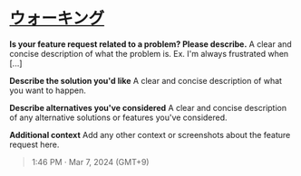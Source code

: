 # [ウォーキング](https://github.com/noraworld/github-actions-sandbox/issues/139)

**Is your feature request related to a problem? Please describe.**
A clear and concise description of what the problem is. Ex. I'm always frustrated when [...]

**Describe the solution you'd like**
A clear and concise description of what you want to happen.

**Describe alternatives you've considered**
A clear and concise description of any alternative solutions or features you've considered.

**Additional context**
Add any other context or screenshots about the feature request here.

> 1:46 PM · Mar 7, 2024 (GMT+9)
